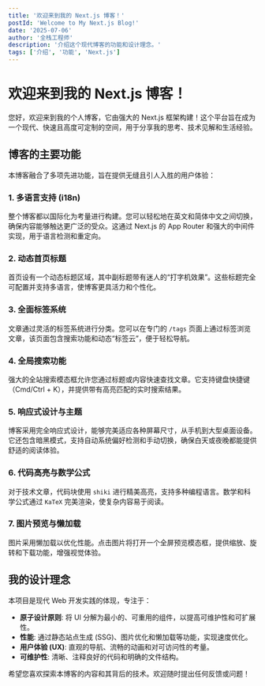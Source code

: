 ```yaml
---
title: '欢迎来到我的 Next.js 博客！'
postId: 'Welcome to My Next.js Blog!'
date: '2025-07-06'
author: '全栈工程师'
description: '介绍这个现代博客的功能和设计理念。'
tags: ['介绍', '功能', 'Next.js']
---
```


# 欢迎来到我的 Next.js 博客！

您好，欢迎来到我的个人博客，它由强大的 Next.js 框架构建！这个平台旨在成为一个现代、快速且高度可定制的空间，用于分享我的思考、技术见解和生活经验。

## 博客的主要功能

本博客融合了多项先进功能，旨在提供无缝且引人入胜的用户体验：

### 1. 多语言支持 (i18n)

整个博客都以国际化为考量进行构建。您可以轻松地在英文和简体中文之间切换，确保内容能够触达更广泛的受众。这通过 Next.js 的 App Router 和强大的中间件实现，用于语言检测和重定向。

### 2. 动态首页标题

首页设有一个动态标题区域，其中副标题带有迷人的“打字机效果”。这些标题完全可配置并支持多语言，使博客更具活力和个性化。

### 3. 全面标签系统

文章通过灵活的标签系统进行分类。您可以在专门的 `/tags` 页面上通过标签浏览文章，该页面包含搜索功能和动态“标签云”，便于轻松导航。

### 4. 全局搜索功能

强大的全站搜索模态框允许您通过标题或内容快速查找文章。它支持键盘快捷键（Cmd/Ctrl + K），并提供带有高亮匹配的实时搜索结果。

### 5. 响应式设计与主题

博客采用完全响应式设计，能够完美适应各种屏幕尺寸，从手机到大型桌面设备。它还包含暗黑模式，支持自动系统偏好检测和手动切换，确保白天或夜晚都能提供舒适的阅读体验。

### 6. 代码高亮与数学公式

对于技术文章，代码块使用 `shiki` 进行精美高亮，支持多种编程语言。数学和科学公式通过 `KaTeX` 完美渲染，使复杂内容易于阅读。

### 7. 图片预览与懒加载

图片采用懒加载以优化性能。点击图片将打开一个全屏预览模态框，提供缩放、旋转和下载功能，增强视觉体验。

## 我的设计理念

本项目是现代 Web 开发实践的体现，专注于：

- **原子设计原则**: 将 UI 分解为最小的、可重用的组件，以提高可维护性和可扩展性。
- **性能**: 通过静态站点生成 (SSG)、图片优化和懒加载等功能，实现速度优化。
- **用户体验 (UX)**: 直观的导航、流畅的动画和对可访问性的考量。
- **可维护性**: 清晰、注释良好的代码和明确的文件结构。

希望您喜欢探索本博客的内容和其背后的技术。欢迎随时提出任何反馈或问题！
